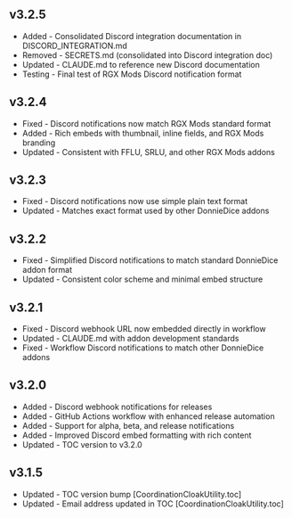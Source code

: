 ## v3.2.5
- Added - Consolidated Discord integration documentation in DISCORD_INTEGRATION.md
- Removed - SECRETS.md (consolidated into Discord integration doc)
- Updated - CLAUDE.md to reference new Discord documentation
- Testing - Final test of RGX Mods Discord notification format

## v3.2.4
- Fixed - Discord notifications now match RGX Mods standard format
- Added - Rich embeds with thumbnail, inline fields, and RGX Mods branding
- Updated - Consistent with FFLU, SRLU, and other RGX Mods addons

## v3.2.3
- Fixed - Discord notifications now use simple plain text format
- Updated - Matches exact format used by other DonnieDice addons

## v3.2.2
- Fixed - Simplified Discord notifications to match standard DonnieDice addon format
- Updated - Consistent color scheme and minimal embed structure

## v3.2.1
- Fixed - Discord webhook URL now embedded directly in workflow
- Updated - CLAUDE.md with addon development standards
- Fixed - Workflow Discord notifications to match other DonnieDice addons

## v3.2.0
- Added - Discord webhook notifications for releases
- Added - GitHub Actions workflow with enhanced release automation
- Added - Support for alpha, beta, and release notifications
- Added - Improved Discord embed formatting with rich content
- Updated - TOC version to v3.2.0

## v3.1.5
- Updated - TOC version bump [CoordinationCloakUtility.toc]
- Updated - Email address updated in TOC [CoordinationCloakUtility.toc]